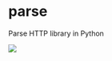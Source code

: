 parse
=====

Parse HTTP library in Python

![](https://circleci.com/gh/paulmalyschko/parse.png?circle-token=90bbc76002847801e376b30db00d46adebbb1e7e)